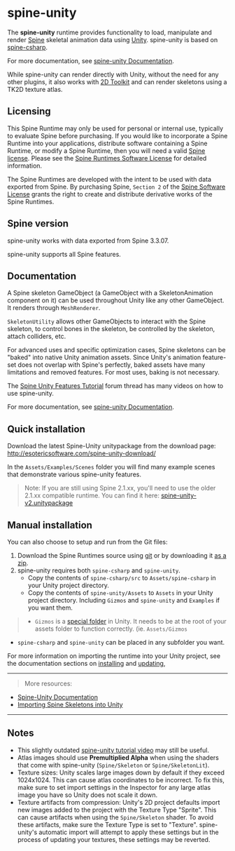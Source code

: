 # spine-unity

The **spine-unity** runtime provides functionality to load, manipulate and render [Spine](http://esotericsoftware.com) skeletal animation data using [Unity](http://unity3d.com/). spine-unity is based on [spine-csharp](https://github.com/EsotericSoftware/spine-runtimes/tree/master/spine-csharp).

For more documentation, see [spine-unity Documentation](http://esotericsoftware.com/spine-unity).

While spine-unity can render directly with Unity, without the need for any other plugins, it also works with [2D Toolkit](http://www.2dtoolkit.com/) and can render skeletons using a TK2D texture atlas.

## Licensing

This Spine Runtime may only be used for personal or internal use, typically to evaluate Spine before purchasing. If you would like to incorporate a Spine Runtime into your applications, distribute software containing a Spine Runtime, or modify a Spine Runtime, then you will need a valid [Spine license](https://esotericsoftware.com/spine-purchase). Please see the [Spine Runtimes Software License](https://github.com/EsotericSoftware/spine-runtimes/blob/master/LICENSE) for detailed information.

The Spine Runtimes are developed with the intent to be used with data exported from Spine. By purchasing Spine, `Section 2` of the [Spine Software License](https://esotericsoftware.com/files/license.txt) grants the right to create and distribute derivative works of the Spine Runtimes.

## Spine version

spine-unity works with data exported from Spine 3.3.07.

spine-unity supports all Spine features.

## Documentation

A Spine skeleton GameObject (a GameObject with a SkeletonAnimation component on it) can be used throughout Unity like any other GameObject. It renders through `MeshRenderer`.

`SkeletonUtility` allows other GameObjects to interact with the Spine skeleton, to control bones in the skeleton, be controlled by the skeleton, attach colliders, etc.

For advanced uses and specific optimization cases, Spine skeletons can be "baked" into native Unity animation assets. Since Unity's animation feature-set does not overlap with Spine's perfectly, baked assets have many limitations and removed features. For most uses, baking is not necessary.

The [Spine Unity Features Tutorial](http://esotericsoftware.com/forum/Unity-Feature-Tutorials-4839) forum thread has many videos on how to use spine-unity.

For more documentation, see [spine-unity Documentation](http://esotericsoftware.com/spine-unity).

## Quick installation

Download the latest Spine-Unity unitypackage from the download page: http://esotericsoftware.com/spine-unity-download/

In the `Assets/Examples/Scenes` folder you will find many example scenes that demonstrate various spine-unity features.

> Note: If you are still using Spine 2.1.xx, you'll need to use the older 2.1.xx compatible runtime. You can find it here: [spine-unity-v2.unitypackage](http://esotericsoftware.com/files/runtimes/unity/spine-unity-v2.unitypackage)

## Manual installation

You can also choose to setup and run from the Git files:

1. Download the Spine Runtimes source using [git](https://help.github.com/articles/set-up-git) or by downloading it [as a zip](https://github.com/EsotericSoftware/spine-runtimes/archive/master.zip).
2. spine-unity requires both `spine-csharp` and `spine-unity`.
	- Copy the contents of `spine-csharp/src` to `Assets/spine-csharp` in your Unity project directory.
	- Copy the contents of `spine-unity/Assets` to `Assets` in your Unity project directory. Including `Gizmos` and `spine-unity` and `Examples` if you want them.

> - `Gizmos` is a [special folder](http://docs.unity3d.com/Manual/SpecialFolders.html) in Unity. It needs to be at the root of your assets folder to function correctly. (ie. `Assets/Gizmos`
- `spine-csharp` and `spine-unity` can be placed in any subfolder you want.

For more information on importing the runtime into your Unity project, see the documentation sections on  [installing](http://esotericsoftware.com/spine-unity#Installing) and [updating](http://esotericsoftware.com/spine-unity#Updating-Your-Projects-SpineUnity-Runtime),

----------

> More resources:
- [Spine-Unity Documentation](http://esotericsoftware.com/spine-unity)
- [Importing Spine Skeletons into Unity](http://esotericsoftware.com/spine-unity#Importing-into-Unity)

----------

## Notes

- This slightly outdated [spine-unity tutorial video](http://www.youtube.com/watch?v=x1umSQulghA) may still be useful.
- Atlas images should use **Premultiplied Alpha** when using the shaders that come with spine-unity (`Spine/Skeleton` or `Spine/SkeletonLit`).
- Texture sizes: Unity scales large images down by default if they exceed 1024x1024. This can cause atlas coordinates to be incorrect. To fix this, make sure to set import settings in the Inspector for any large atlas image you have so Unity does not scale it down.
- Texture artifacts from compression: Unity's 2D project defaults import new images added to the project with the Texture Type "Sprite". This can cause artifacts when using the `Spine/Skeleton` shader. To avoid these artifacts, make sure the Texture Type is set to "Texture". spine-unity's automatic import will attempt to apply these settings but in the process of updating your textures, these settings may be reverted.
